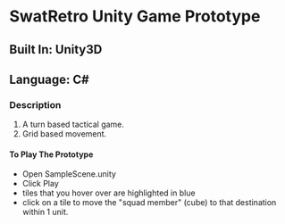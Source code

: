 # SwatRetro Unity Game Prototype
## Built In: Unity3D
## Language: C#

### Description
1. A turn based tactical game.
2. Grid based movement.

#### To Play The Prototype
- Open SampleScene.unity
- Click Play
- tiles that you hover over are highlighted in blue
- click on a tile to move the "squad member" (cube) to that destination within 1 unit.
